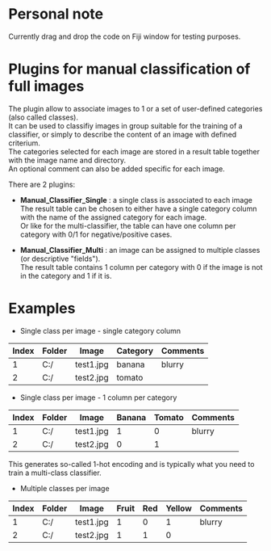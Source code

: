 # Personal note
Currently drag and drop the code on Fiji window for testing purposes.

# Plugins for manual classification of full images
The plugin allow to associate images to 1 or a set of user-defined categories (also called classes).  
It can be used to classifiy images in group suitable for the training of a classifier, or simply to describe the content of an image with defined criterium.  
The categories selected for each image are stored in a result table together with the image name and directory.  
An optional comment can also be added specific for each image.

There are 2 plugins: 
- __Manual_Classifier_Single__ : a single class is associated to each image  
The result table can be chosen to either have a single category column with the name of the assigned category for each image.  
Or like for the multi-classifier, the table can have one column per category with 0/1 for negative/positive cases.

- __Manual_Classifier_Multi__  : an image can be assigned to multiple classes (or descriptive "fields").  
The result table contains 1 column per category with 0 if the image is not in the category and 1 if it is.

# Examples

- Single class per image - single category column

| Index | Folder | Image     | Category | Comments |
|-------|--------|-----------|----------|----------|
| 1     | C:/    | test1.jpg | banana   | blurry   |
| 2     | C:/    | test2.jpg | tomato   |          |

- Single class per image - 1 column per category

| Index | Folder | Image     | Banana | Tomato | Comments |
|-------|--------|-----------|--------|--------|----------|
| 1     | C:/    | test1.jpg | 1      | 0      | blurry   |
| 2     | C:/    | test2.jpg | 0      | 1      |          |

This generates so-called 1-hot encoding and is typically what you need to train a multi-class classifier.  

- Multiple classes per image

| Index | Folder | Image     | Fruit | Red | Yellow | Comments |
|-------|--------|-----------|-------|-----|--------|----------|
| 1     | C:/    | test1.jpg | 1     | 0   | 1      | blurry   |
| 2     | C:/    | test2.jpg | 1     | 1   | 0      |          |
